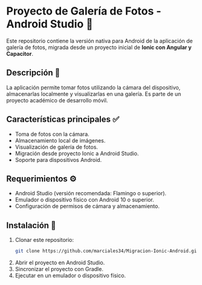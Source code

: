 # Proyecto de Galería de Fotos - Android Studio 📸

Este repositorio contiene la versión nativa para Android de la aplicación de galería de fotos, migrada desde un proyecto inicial de **Ionic con Angular y Capacitor**.

## Descripción 📖

La aplicación permite tomar fotos utilizando la cámara del dispositivo, almacenarlas localmente y visualizarlas en una galería. Es parte de un proyecto académico de desarrollo móvil.

## Características principales ✅

- Toma de fotos con la cámara.
- Almacenamiento local de imágenes.
- Visualización de galería de fotos.
- Migración desde proyecto Ionic a Android Studio.
- Soporte para dispositivos Android.

## Requerimientos ⚙️

- Android Studio (versión recomendada: Flamingo o superior).
- Emulador o dispositivo físico con Android 10 o superior.
- Configuración de permisos de cámara y almacenamiento.

## Instalación 🚀

1. Clonar este repositorio:
    ```bash
    git clone https://github.com/marciales34/Migracion-Ionic-Android.git
    ```
2. Abrir el proyecto en Android Studio.
3. Sincronizar el proyecto con Gradle.
4. Ejecutar en un emulador o dispositivo físico.
